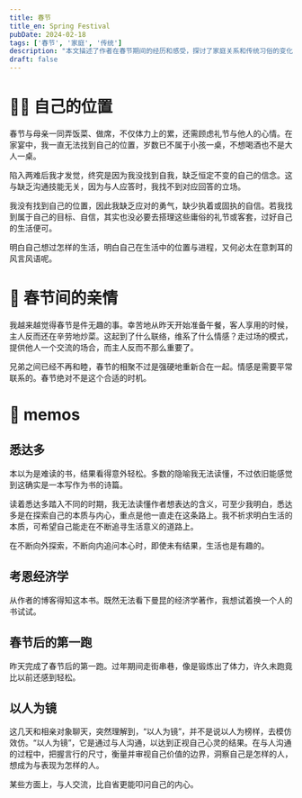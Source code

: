 ```yaml
---
title: 春节
title_en: Spring Festival
pubDate: 2024-02-18
tags: ['春节', '家庭', '传统']
description: "本文描述了作者在春节期间的经历和感受，探讨了家庭关系和传统习俗的变化。"
draft: false
---
```


# 🙅‍♂️ 自己的位置

春节与母亲一同弄饭菜、做席，不仅体力上的累，还需顾虑礼节与他人的心情。在家宴中，我一直无法找到自己的位置，岁数已不属于小孩一桌，不想喝酒也不是大人一桌。

陷入两难后我才发觉，终究是因为我没找到自我，缺乏恒定不变的自己的信念。这与缺乏沟通技能无关，因为与人应答时，我找不到对应回答的立场。

我没有找到自己的位置，因此我缺乏应对的勇气，缺少执着或固执的自信。若我找到属于自己的目标、自信，其实也没必要去搭理这些庸俗的礼节或客套，过好自己的生活便可。

明白自己想过怎样的生活，明白自己在生活中的位置与进程，又何必太在意刺耳的风言风语呢。

# 👥 春节间的亲情

我越来越觉得春节是件无趣的事。幸苦地从昨天开始准备午餐，客人享用的时候，主人反而还在辛劳地炒菜。这起到了什么联络，维系了什么情感？走过场的模式，提供他人一个交流的场合，而主人反而不那么重要了。

兄弟之间已经不再和睦，春节的相聚不过是强硬地重新合在一起。情感是需要平常联系的。春节绝对不是这个合适的时机。


# 📝 memos

## 悉达多

本以为是难读的书，结果看得意外轻松。多数的隐喻我无法读懂，不过依旧能感觉到这确实是一本写作为书的诗篇。

读着悉达多踏入不同的时期，我无法读懂作者想表达的含义，可至少我明白，悉达多是在探索自己的本质与内心，重点是他一直走在这条路上。我不祈求明白生活的本质，可希望自己能走在不断追寻生活意义的道路上。

在不断向外探索，不断向内追问本心时，即使未有结果，生活也是有趣的。

## 考恩经济学

从作者的博客得知这本书。既然无法看下曼昆的经济学著作，我想试着换一个人的书试试。

## 春节后的第一跑

昨天完成了春节后的第一跑。过年期间走街串巷，像是锻炼出了体力，许久未跑竟比以前还感到轻松。

## 以人为镜

这几天和相亲对象聊天，突然理解到，“以人为镜”，并不是说以人为榜样，去模仿效仿。“以人为镜”，它是通过与人沟通，以达到正视自己心灵的结果。在与人沟通的过程中，把握言行的尺寸，衡量并审视自己价值的边界，洞察自己是怎样的人，想成为与表现为怎样的人。

某些方面上，与人交流，比自省更能叩问自己的内心。